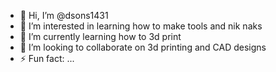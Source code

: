 - 👋 Hi, I’m @dsons1431
- 👀 I’m interested in learning how to make tools and nik naks
- 🌱 I’m currently learning how to 3d print
- 💞️ I’m looking to collaborate on 3d printing and CAD designs
- ⚡ Fun fact: ...

<!---
dsons1431/dsons1431 is a ✨ special ✨ repository because its `README.md` (this file) appears on your GitHub profile.
You can click the Preview link to take a look at your changes.
--->
